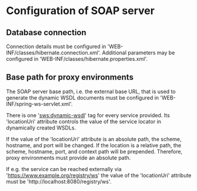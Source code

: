 # Configuration of SOAP server

## Database connection

Connection details must be configured in 'WEB-INF/classes/hibernate.connection.xml'.
Additional parameters may be configured in 'WEB-INF/classes/hibernate.properties.xml'.

## Base path for proxy environments

The SOAP server base path, i.e. the external base URL, that is used to generate the
dynamic WSDL documents must be configured in 'WEB-INF/spring-ws-servlet.xml'.

There is one '<sws:dynamic-wsdl>' tag for every service provided. Its 'locationUri'
attribute controls the value of the service locator in dynamically created WSDLs.

If the value of the 'locationUri' attribute is an absolute path, the scheme, hostname, 
and port will be changed. If the location is a relative path, the scheme, hostname, port, 
and context path will be prepended. Therefore, proxy environments must provide an absolute path.

If e.g. the service can be reached externally via 'https://www.example.org/registry/ws'
the value of the 'locationUri' attribute must be 'http://localhost:8080/registry/ws'.

